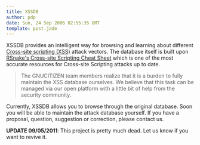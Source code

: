 ```yaml
---
title: XSSDB
author: pdp
date: Sun, 24 Sep 2006 02:55:35 GMT
template: post.jade
---
```


XSSDB provides an intelligent way for browsing and learning about different [Cross-site scripting (XSS)](http://en.wikipedia.org/wiki/XSS) attack vectors. The database itself is built upon [RSnake's Cross-site Scripting Cheat Sheet](http://ha.ckers.org/xss.html) which is one of the most accurate resources for Cross-site Scripting attacks up to date.

> The GNUCITIZEN team members realize that it is a burden to fully maintain the XSS database ourselves. We believe that this task can be managed via our open platform with a little bit of help from the security community.

Currently, XSSDB allows you to browse through the original database. Soon you will be able to maintain the attack database yourself. If you have a proposal, question, suggestion or correction, please contact us.

**UPDATE 09/05/2011**: This project is pretty much dead. Let us know if you want to revive it.
